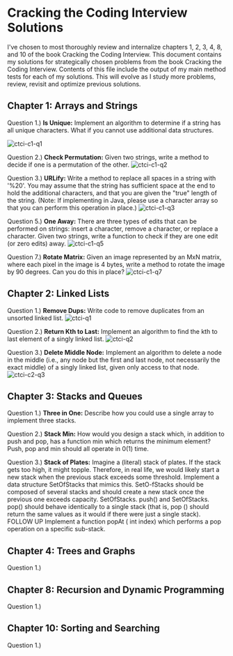 # Cracking the Coding Interview Solutions
I've chosen to most thoroughly review and internalize chapters 1, 2, 3, 4, 8, and 10 of the book Cracking the Coding Interview.  This document contains my solutions for strategically chosen problems from the book Cracking the Coding Interview.  Contents of this file include the output of my main method tests for each of my solutions.  This will evolve as I study more problems, review, revisit and optimize previous solutions.

## Chapter 1: Arrays and Strings
Question 1.) **Is Unique:** Implement an algorithm to determine if a string has all unique characters. What if you
cannot use additional data structures.

![ctci-c1-q1](https://user-images.githubusercontent.com/8731829/50551512-7c054c00-0c36-11e9-81fd-0eb97302d4ef.png)

Question 2.) **Check Permutation:** Given two strings, write a method to decide if one is a permutation of the
other.
![ctci-c1-q2](https://user-images.githubusercontent.com/8731829/50551513-7c054c00-0c36-11e9-9409-b63bd0248506.png)

Question 3.) **URLify:** Write a method to replace all spaces in a string with '%20'. You may assume that the string
has sufficient space at the end to hold the additional characters, and that you are given the "true"
length of the string. (Note: If implementing in Java, please use a character array so that you can
perform this operation in place.)
![ctci-c1-q3](https://user-images.githubusercontent.com/8731829/50551514-7c9de280-0c36-11e9-9cd5-6b20feba205d.png)

Question 5.) **One Away:** There are three types of edits that can be performed on strings: insert a character,
remove a character, or replace a character. Given two strings, write a function to check if they are
one edit (or zero edits) away.
![ctci-c1-q5](https://user-images.githubusercontent.com/8731829/50551515-7c9de280-0c36-11e9-8568-6fc162558f33.png)

Question 7.) **Rotate Matrix:** Given an image represented by an MxN matrix, where each pixel in the image is 4
bytes, write a method to rotate the image by 90 degrees. Can you do this in place?
![ctci-c1-q7](https://user-images.githubusercontent.com/8731829/50551516-7c9de280-0c36-11e9-9a48-b3b669f73320.png)




## Chapter 2: Linked Lists

Question 1.) **Remove Dups:** Write code to remove duplicates from an unsorted linked list.
![ctci-q1](https://user-images.githubusercontent.com/8731829/50550862-4c514680-0c2c-11e9-8b9f-61ec055e0543.png)

Question 2.) **Return Kth to Last:** Implement an algorithm to find the kth to last element of a singly linked list.
![ctci-q2](https://user-images.githubusercontent.com/8731829/50550863-4c514680-0c2c-11e9-9bb4-3a77740ed1a9.png)


Question 3.) **Delete Middle Node:** Implement an algorithm to delete a node in the middle (i.e., any node but
the first and last node, not necessarily the exact middle) of a singly linked list, given only access to
that node.
![ctci-c2-q3](https://user-images.githubusercontent.com/8731829/50553578-496f4980-0c5e-11e9-8755-7de6884b97c9.png)




## Chapter 3: Stacks and Queues
Question 1.) **Three in One:** Describe how you could use a single array to implement three stacks.


Question 2.) **Stack Min:** How would you design a stack which, in addition to push and pop, has a function min
which returns the minimum element? Push, pop and min should all operate in 0(1) time.


Question 3.) **Stack of Plates:** Imagine a (literal) stack of plates. If the stack gets too high, it might topple.
Therefore, in real life, we would likely start a new stack when the previous stack exceeds some
threshold. Implement a data structure SetOfStacks that mimics this. SetO-fStacks should be
composed of several stacks and should create a new stack once the previous one exceeds capacity.
SetOfStacks. push() and SetOfStacks. pop() should behave identically to a single stack
(that is, pop () should return the same values as it would if there were just a single stack).
FOLLOW UP
Implement a function popAt ( int index) which performs a pop operation on a specific sub-stack.




## Chapter 4: Trees and Graphs
Question 1.) 




## Chapter 8: Recursion and Dynamic Programming
Question 1.) 




## Chapter 10: Sorting and Searching
Question 1.) 

